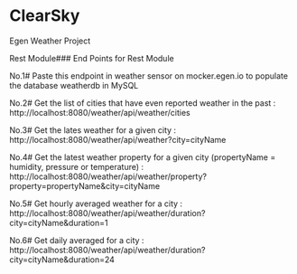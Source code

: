 # ClearSky
Egen Weather Project

Rest Module###
End Points for Rest Module

No.1#
Paste this endpoint in weather sensor on mocker.egen.io to populate the database weatherdb in MySQL

No.2# Get the list of cities that have even reported weather in the past :
http://localhost:8080/weather/api/weather/cities

No.3# Get the lates weather for a given city : 
http://localhost:8080/weather/api/weather?city=cityName

No.4# Get the latest weather property for a given city (propertyName = humidity, pressure or temperature) :
http://localhost:8080/weather/api/weather/property?property=propertyName&city=cityName

No.5# Get hourly averaged weather for a city :
http://localhost:8080/weather/api/weather/duration?city=cityName&duration=1

No.6# Get daily averaged for a city :
http://localhost:8080/weather/api/weather/duration?city=cityName&duration=24

